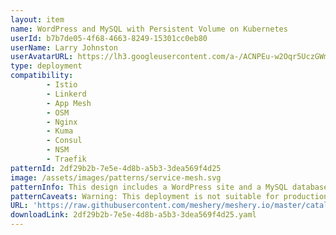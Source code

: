 ```yaml
---
layout: item
name: WordPress and MySQL with Persistent Volume on Kubernetes
userId: b7b7de05-4f68-4663-8249-15301cc0eb80
userName: Larry Johnston
userAvatarURL: https://lh3.googleusercontent.com/a-/ACNPEu-w2Oqr5UczGWmVq92gllslHRVjF1t9vrWx8-R6nw=s96-c
type: deployment
compatibility: 
        - Istio
        - Linkerd
        - App Mesh
        - OSM
        - Nginx
        - Kuma
        - Consul
        - NSM
        - Traefik
patternId: 2df29b2b-7e5e-4d8b-a5b3-3dea569f4d25
image: /assets/images/patterns/service-mesh.svg
patternInfo: This design includes a WordPress site and a MySQL database using Minikube. Both applications use PersistentVolumes and PersistentVolumeClaims to store data.
patternCaveats: Warning: This deployment is not suitable for production use cases, as it uses single instance WordPress and MySQL Pods. Consider using WordPress Helm Chart to deploy WordPress in production.
URL: 'https://raw.githubusercontent.com/meshery/meshery.io/master/catalog/2df29b2b-7e5e-4d8b-a5b3-3dea569f4d25.yaml'
downloadLink: 2df29b2b-7e5e-4d8b-a5b3-3dea569f4d25.yaml
---
```


